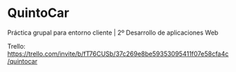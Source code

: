 # QuintoCar
Práctica grupal para entorno cliente | 2º Desarrollo de aplicaciones Web

Trello:  https://trello.com/invite/b/fT76CUSb/37c269e8be59353095411f07e58cfa4c/quintocar
